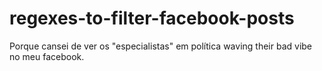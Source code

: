 # regexes-to-filter-facebook-posts
Porque cansei de ver os "especialistas" em política waving their bad vibe no meu facebook.

